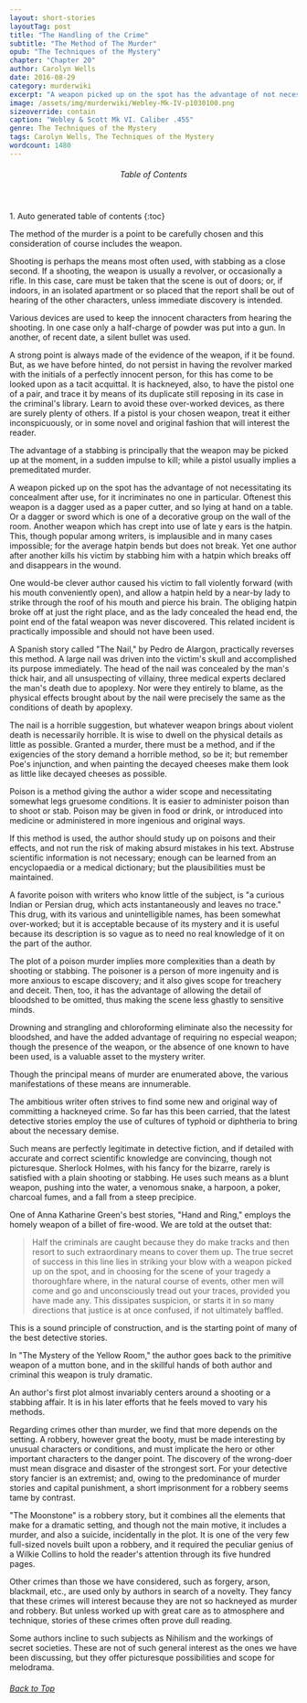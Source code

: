 ```yaml
---
layout: short-stories
layoutTag: post
title: "The Handling of the Crime"
subtitle: "The Method of The Murder"
opub: "The Techniques of the Mystery"
chapter: "Chapter 20"
author: Carolyn Wells
date: 2016-08-29
category: murderwiki
excerpt: "A weapon picked up on the spot has the advantage of not necessitating its concealment after use, for it incriminates no one in particular. Oftenest this weapon is a dagger used as a paper cutter, and so lying at hand on a table. Or a dagger or sword which is one of a decorative group on the wall of the room."
image: /assets/img/murderwiki/Webley-Mk-IV-p1030100.png
sizeoverride: contain
caption: "Webley & Scott Mk VI. Caliber .455"
genre: The Techniques of the Mystery
tags: Carolyn Wells, The Techniques of the Mystery
wordcount: 1480
---
```


<section id="toc" class="toc">
  <header>
    <h6>Table of Contents</h6>
  </header>
<div id="drawer" markdown="1">
1. Auto generated table of contents
{:toc}
</div>
</section> <!-- table-of-contents -->

The method of the murder is a point to be carefully chosen and this consideration of course includes the weapon.

Shooting is perhaps the means most often used, with stabbing as a close second. If a shooting, the weapon is usually a revolver, or occasionally a rifle. In this case, care must be taken that the scene is out of doors; or, if indoors, in an isolated apartment or so placed that the report shall be out of hearing of the other characters, unless immediate discovery is intended.

Various devices are used to keep the innocent characters from hearing the shooting. In one case only a half-charge of powder was put into a gun. In another, of recent date, a silent bullet was used.

A strong point is always made of the evidence of the weapon, if it be found. But, as we have before hinted, do not persist in having the revolver marked with the initials of a perfectly innocent person, for this has come to be looked upon as a tacit acquittal. It is hackneyed, also, to have the pistol one of a pair, and trace it by means of its duplicate still reposing in its case in the criminal&#39;s library. Learn to avoid these over-worked devices, as there are surely plenty of others. If a pistol is your chosen weapon, treat it either inconspicuously, or in some novel and original fashion that will interest the reader.

The advantage of a stabbing is principally that the weapon may be picked up at the moment, in a sudden impulse to kill; while a pistol usually implies a premeditated murder.

A weapon picked up on the spot has the advantage of not necessitating its concealment after use, for it incriminates no one in particular. Oftenest this weapon is a dagger used as a paper cutter, and so lying at hand on a table. Or a dagger or sword which is one of a decorative group on the wall of the room. Another weapon which has crept into use of late y ears is the hatpin. This, though popular among writers, is implausible and in many cases impossible; for the average hatpin bends but does not break. Yet one author after another kills his victim by stabbing him with a hatpin which breaks off and disappears in the wound.

One would-be clever author caused his victim to fall violently forward (with his mouth conveniently open), and allow a hatpin held by a near-by lady to strike through the roof of his mouth and pierce his brain. The obliging hatpin broke off at just the right place, and as the lady concealed the head end, the point end of the fatal weapon was never discovered. This related incident is practically impossible and should not have been used.

A Spanish story called &quot;The Nail,&quot; by Pedro de Alargon, practically reverses this method. A large nail was driven into the victim&#39;s skull and accomplished its purpose immediately. The head of the nail was concealed by the man&#39;s thick hair, and all unsuspecting of villainy, three medical experts declared the man&#39;s death due to apoplexy. Nor were they entirely to blame, as the physical effects brought about by the nail were precisely the same as the conditions of death by apoplexy.

The nail is a horrible suggestion, but whatever weapon brings about violent death is necessarily horrible. It is wise to dwell on the physical details as little as possible. Granted a murder, there must be a method, and if the exigencies of the story demand a horrible method, so be it; but remember Poe&#39;s injunction, and when painting the decayed cheeses make them look as little like decayed cheeses as possible.

Poison is a method giving the author a wider scope and necessitating somewhat legs gruesome conditions. It is easier to administer poison than to shoot or stab. Poison may be given in food or drink, or introduced into medicine or administered in more ingenious and original ways.

If this method is used, the author should study up on poisons and their effects, and not run the risk of making absurd mistakes in his text. Abstruse scientific information is not necessary; enough can be learned from an encyclopaedia or a medical dictionary; but the plausibilities must be maintained.

A favorite poison with writers who know little of the subject, is &quot;a curious Indian or Persian drug, which acts instantaneously and leaves no trace.&quot; This drug, with its various and unintelligible names, has been somewhat over-worked; but it is acceptable because of its mystery and it is useful because its description is so vague as to need no real knowledge of it on the part of the author.

The plot of a poison murder implies more complexities than a death by shooting or stabbing. The poisoner is a person of more ingenuity and is more anxious to escape discovery; and it also gives scope for treachery and deceit. Then, too, it has the advantage of allowing the detail of bloodshed to be omitted, thus making the scene less ghastly to sensitive minds.

Drowning and strangling and chloroforming eliminate also the necessity for bloodshed, and have the added advantage of requiring no especial weapon; though the presence of the weapon, or the absence of one known to have been used, is a valuable asset to the mystery writer.

Though the principal means of murder are enumerated above, the various manifestations of these means are innumerable.

The ambitious writer often strives to find some new and original way of committing a hackneyed crime. So far has this been carried, that the latest detective stories employ the use of cultures of typhoid or diphtheria to bring about the necessary demise.

Such means are perfectly legitimate in detective fiction, and if detailed with accurate and correct scientific knowledge are convincing, though not picturesque. Sherlock Holmes, with his fancy for the bizarre, rarely is satisfied with a plain shooting or stabbing. He uses such means as a blunt weapon, pushing into the water, a venomous snake, a harpoon, a poker, charcoal fumes, and a fall from a steep precipice.

One of Anna Katharine Green&#39;s best stories, &quot;Hand and Ring,&quot; employs the homely weapon of a billet of fire-wood. We are told at the outset that:

>Half the criminals are caught because they do make tracks and then resort to such extraordinary means to cover them up. The true secret of success in this line lies in striking your blow with a weapon picked up on the spot, and in choosing for the scene of your tragedy a thoroughfare where, in the natural course of events, other men will come and go and unconsciously tread out your traces, provided you have made any. This dissipates suspicion, or starts it in so many directions that justice is at once confused, if not ultimately baffled.

This is a sound principle of construction, and is the starting point of many of the best detective stories.

In &quot;The Mystery of the Yellow Room,&quot; the author goes back to the primitive weapon of a mutton bone, and in the skillful hands of both author and criminal this weapon is truly dramatic.

An author&#39;s first plot almost invariably centers around a shooting or a stabbing affair. It is in his later efforts that he feels moved to vary his methods.

Regarding crimes other than murder, we find that more depends on the setting. A robbery, however great the booty, must be made interesting by unusual characters or conditions, and must implicate the hero or other important characters to the danger point. The discovery of the wrong-doer must mean disgrace and disaster of the strongest sort. For your detective story fancier is an extremist; and, owing to the predominance of murder stories and capital punishment, a short imprisonment for a robbery seems tame by contrast.

&quot;The Moonstone&quot; is a robbery story, but it combines all the elements that make for a dramatic setting, and though not the main motive, it includes a murder, and also a suicide, incidentally in the plot. It is one of the very few full-sized novels built upon a robbery, and it required the peculiar genius of a Wilkie Collins to hold the reader&#39;s attention through its five hundred pages.

Other crimes than those we have considered, such as forgery, arson, blackmail, etc., are used only by authors in search of a novelty. They fancy that these crimes will interest because they are not so hackneyed as murder and robbery. But unless worked up with great care as to atmosphere and technique, stories of these crimes often prove dull reading.

Some authors incline to such subjects as Nihilism and the workings of secret societies. These are not of such general interest as the ones we have been discussing, but they offer picturesque possibilities and scope for melodrama.

<h6 class="btt"><a href="#top">Back to Top</a></h6>

